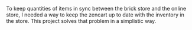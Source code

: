 To keep quantities of items in sync between the brick store and the online store, I needed a way to keep the zencart up to date with the inventory in the store. This project solves that problem in a simplistic way.